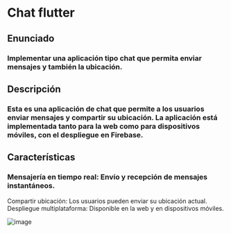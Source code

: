 # Chat flutter

## Enunciado
### Implementar una aplicación tipo chat que permita enviar mensajes y también la ubicación.
## Descripción
### Esta es una aplicación de chat que permite a los usuarios enviar mensajes y compartir su ubicación. La aplicación está implementada tanto para la web como para dispositivos móviles, con el despliegue en Firebase.
## Características
### Mensajería en tiempo real: Envío y recepción de mensajes instantáneos.
Compartir ubicación: Los usuarios pueden enviar su ubicación actual.
Despliegue multiplataforma: Disponible en la web y en dispositivos móviles.





![image](https://github.com/user-attachments/assets/818f2e9d-efcf-41d3-b482-77e431608bfb)
